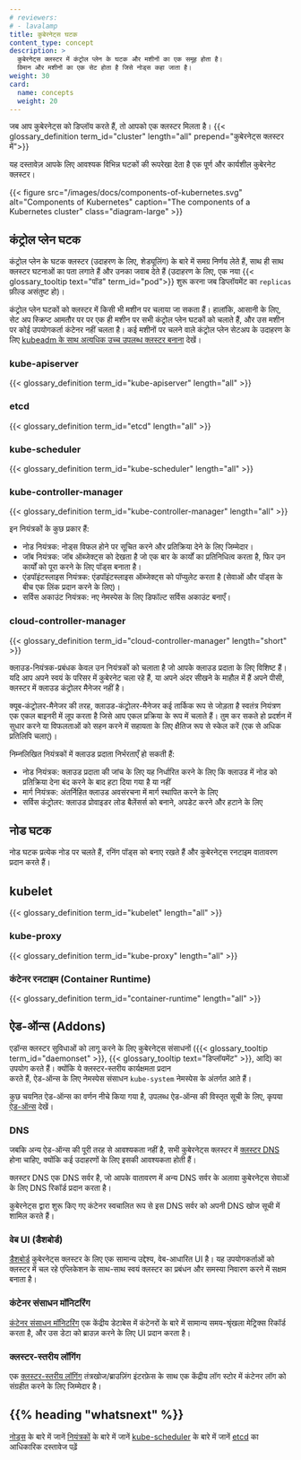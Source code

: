 ```yaml
---
# reviewers:
# - lavalamp
title: कुबेरनेट्स घटक
content_type: concept
description: >
  कुबेरनेट्स क्लस्टर में कंट्रोल प्लेन के घटक और मशीनों का एक समूह होता है।
  विमान और मशीनों का एक सेट होता है जिसे नोड्स कहा जाता है।
weight: 30
card:
  name: concepts
  weight: 20
---
```


<!-- overview -->
जब आप कुबेरनेट्स को डिप्लॉय करते हैं, तो आपको एक क्लस्टर मिलता है।
{{< glossary_definition term_id="cluster" length="all" prepend="कुबेरनेट्स क्लस्टर में">}}

यह दस्तावेज़ आपके लिए आवश्यक विभिन्न घटकों की रूपरेखा देता है
एक पूर्ण और कार्यशील कुबेरनेट क्लस्टर।

{{< figure src="/images/docs/components-of-kubernetes.svg" alt="Components of Kubernetes" caption="The components of a Kubernetes cluster" class="diagram-large" >}}

<!-- body -->
## कंट्रोल प्लेन घटक

कंट्रोल प्लेन के घटक क्लस्टर (उदाहरण के लिए, शेड्यूलिंग) के बारे में समग्र निर्णय लेते हैं, साथ ही साथ क्लस्टर घटनाओं का पता लगाते हैं और उनका जवाब देते हैं (उदाहरण के लिए, एक नया {{< glossary_tooltip text="पॉड" term_id="pod">}} शुरू करना जब डिप्लॉयमेंट का `replicas` फ़ील्ड असंतुष्ट हो)।

कंट्रोल प्लेन घटकों को क्लस्टर में किसी भी मशीन पर चलाया जा सकता हैं। हालांकि,
आसानी के लिए, सेट अप स्क्रिप्ट आमतौर पर पर एक ही मशीन पर सभी कंट्रोल प्लेन
घटकों को चलाते हैं, और उस मशीन पर कोई उपयोगकर्ता कंटेनर नहीं चलता है।
कई मशीनों पर चलने वाले कंट्रोल प्लेन सेटअप के उदाहरण के लिए 
[kubeadm के साथ अत्यधिक उच्च उपलब्ध क्लस्टर बनाना](docs/setup/production-environment/tools/kubeadm/high-availability/) देखें।

### kube-apiserver

{{< glossary_definition term_id="kube-apiserver" length="all" >}}

### etcd

{{< glossary_definition term_id="etcd" length="all" >}}

### kube-scheduler

{{< glossary_definition term_id="kube-scheduler" length="all" >}}

### kube-controller-manager

{{< glossary_definition term_id="kube-controller-manager" length="all" >}}

इन नियंत्रकों के कुछ प्रकार हैं:

  * नोड नियंत्रक: नोड्स विफल होने पर सूचित करने और प्रतिक्रिया देने के लिए जिम्मेदार।
  * जॉब नियंत्रक: जॉब ऑब्जेक्ट्स को देखता है जो एक बार के कार्यों का प्रतिनिधित्व करता है, फिर उन कार्यों को
    पूरा करने के लिए पॉड्स बनाता है।
  * एंडपॉइंटस्लाइस नियंत्रक: एंडपॉइंटस्लाइस ऑब्जेक्ट्स को पॉप्युलेट करता है (सेवाओं और पॉड्स के बीच एक लिंक प्रदान करने के लिए)।
  * सर्विस अकाउंट नियंत्रक: नए नेमस्पेस के लिए डिफॉल्ट सर्विस अकाउंट बनाएँ।

### cloud-controller-manager

{{< glossary_definition term_id="cloud-controller-manager" length="short" >}}

क्लाउड-नियंत्रक-प्रबंधक केवल उन नियंत्रकों को चलाता है जो आपके क्लाउड प्रदाता के लिए विशिष्ट हैं।
यदि आप अपने स्वयं के परिसर में कुबेरनेट चला रहे हैं, या अपने अंदर सीखने के माहौल में हैं
अपने पीसी, क्लस्टर में क्लाउड कंट्रोलर मैनेजर नहीं है।

क्यूब-कंट्रोलर-मैनेजर की तरह, क्लाउड-कंट्रोलर-मैनेजर कई तार्किक रूप से जोड़ता है
स्वतंत्र नियंत्रण एक एकल बाइनरी में लूप करता है जिसे आप एकल प्रक्रिया के रूप में चलाते हैं। तुम कर सकते हो
प्रदर्शन में सुधार करने या विफलताओं को सहन करने में सहायता के लिए क्षैतिज रूप से स्केल करें (एक से अधिक प्रतिलिपि चलाएं)।

निम्नलिखित नियंत्रकों में क्लाउड प्रदाता निर्भरताएँ हो सकती हैं:

  * नोड नियंत्रक: क्लाउड प्रदाता की जांच के लिए यह निर्धारित करने के लिए कि क्लाउड में नोड को प्रतिक्रिया देना बंद करने के बाद हटा दिया गया है या नहीं
  * मार्ग नियंत्रक: अंतर्निहित क्लाउड अवसंरचना में मार्ग स्थापित करने के लिए
  * सर्विस कंट्रोलर: क्लाउड प्रोवाइडर लोड बैलेंसर्स को बनाने, अपडेट करने और हटाने के लिए

## नोड घटक

नोड घटक प्रत्येक नोड पर चलते हैं, रनिंग पॉड्स को बनाए रखते हैं और कुबेरनेट्स रनटाइम वातावरण प्रदान करते हैं।

## kubelet

{{< glossary_definition term_id="kubelet" length="all" >}}

### kube-proxy

{{< glossary_definition term_id="kube-proxy" length="all" >}}

### कंटेनर रनटाइम (Container Runtime)

{{< glossary_definition term_id="container-runtime" length="all" >}}

## ऐड-ऑन्स (Addons)

एडॉन्स क्लस्टर सुविधाओं को लागू करने के लिए कुबेरनेट्स संसाधनों ({{< glossary_tooltip term_id="daemonset" >}},
{{< glossary_tooltip text="डिप्लॉयमेंट" >}}, आदि)
 का उपयोग करते हैं। क्योंकि ये क्लस्टर-स्तरीय कार्यक्षमता प्रदान  
 करते हैं, ऐड-ऑन्स के लिए नेमस्पेस संसाधन `kube-system` नेमस्पेस के अंतर्गत आते हैं।

कुछ चयनित ऐड-ऑन्स का वर्णन नीचे किया गया है, उपलब्ध ऐड-ऑन्स की विस्तृत सूची के लिए, 
कृपया [ऐड-ऑन्स](/docs/concepts/cluster-administration/addons/) देखें।

### DNS

जबकि अन्य ऐड-ऑन्स की पूरी तरह से आवश्यकता नहीं है, सभी कुबेरनेट्स क्लस्टर में [क्लस्टर DNS](/docs/concepts/services-networking/dns-pod-service/) होना चाहिए, क्योंकि कई उदाहरणों के लिए इसकी आवश्यकता होती हैं।

क्लस्टर DNS एक DNS सर्वर है, जो आपके वातावरण में अन्य DNS सर्वर के अलावा कुबेरनेट्स सेवाओं के लिए DNS रिकॉर्ड प्रदान करता है।

कुबेरनेट्स द्वारा शुरू किए गए कंटेनर स्वचालित रूप से इस DNS सर्वर को अपनी DNS खोज सूची में शामिल करते हैं।

### वेब UI (डैशबोर्ड)

[डैशबोर्ड](docs/tasks/access-application-cluster/web-ui-dashboard/) कुबेरनेट्स क्लस्टर के लिए एक सामान्य उद्देश्य, वेब-आधारित UI है। यह उपयोगकर्ताओं को क्लस्टर में चल रहे एप्लिकेशन के साथ-साथ स्वयं क्लस्टर का प्रबंधन और समस्या निवारण करने में सक्षम बनाता है।

### कंटेनर संसाधन मॉनिटरिंग

[कंटेनर संसाधन मॉनिटरिंग](/docs/tasks/debug/debug-cluster/resource-usage-monitoring/) एक केंद्रीय डेटाबेस में कंटेनरों 
के बारे में सामान्य समय-श्रृंखला मेट्रिक्स रिकॉर्ड करता है, और उस डेटा को ब्राउज़ करने के लिए UI प्रदान करता है।

### क्लस्टर-स्तरीय लॉगिंग

एक [क्लस्टर-स्तरीय लॉगिंग](/docs/concepts/cluster-administration/logging/) तंत्रखोज/ब्राउज़िंग इंटरफ़ेस के साथ एक केंद्रीय लॉग स्टोर में कंटेनर लॉग को संग्रहीत करने के लिए जिम्मेदार है।

## {{% heading "whatsnext" %}}

[नोड्स](docs/concepts/architecture/nodes/) के बारे में जानें
[नियंत्रकों](docs/concepts/architecture/controller/) के बारे में जानें
[kube-scheduler](docs/concepts/scheduling-eviction/kube-scheduler/) के बारे में जानें
[etcd](https://etcd.io/docs/) का आधिकारिक दस्तावेज पढ़ें

